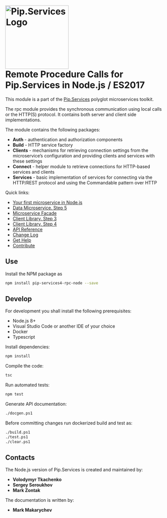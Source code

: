 # <img src="https://uploads-ssl.webflow.com/5ea5d3315186cf5ec60c3ee4/5edf1c94ce4c859f2b188094_logo.svg" alt="Pip.Services Logo" width="200"> <br/> Remote Procedure Calls for Pip.Services in Node.js / ES2017

This module is a part of the [Pip.Services](http://pipservices.org) polyglot microservices toolkit.

The rpc module provides the synchronous communication using local calls or the HTTP(S) protocol. It contains both server and client side implementations.

The module contains the following packages:
- **Auth** - authentication and authorization components
- **Build** - HTTP service factory
- **Clients** - mechanisms for retrieving connection settings from the microservice’s configuration and providing clients and services with these settings
- **Connect** - helper module to retrieve connections for HTTP-based services and clients
- **Services** - basic implementation of services for connecting via the HTTP/REST protocol and using the Commandable pattern over HTTP

<a name="links"></a> Quick links:

* [Your first microservice in Node.js](http://docs.pipservices.org/toolkit/getting_started/your_first_microservice/) 
* [Data Microservice. Step 5](http://docs.pipservices.org/toolkit/tutorials/data_microservice/step5/)
* [Microservice Facade](http://docs.pipservices.org/toolkit/tutorials/microservice_facade/) 
* [Client Library. Step 3](http://docs.pipservices.org/toolkit/tutorials/client_library/step2/)
* [Client Library. Step 4](http://docs.pipservices.org/toolkit/tutorials/client_library/step3/)
* [API Reference](https://pip-services4-node.github.io/pip-services4-rpc-node/globals.html)
* [Change Log](CHANGELOG.md)
* [Get Help](http://docs.pipservices.org/get_help/)
* [Contribute](http://docs.pipservices.org/contribute/)


## Use

Install the NPM package as
```bash
npm install pip-services4-rpc-node --save
```

## Develop

For development you shall install the following prerequisites:
* Node.js 8+
* Visual Studio Code or another IDE of your choice
* Docker
* Typescript

Install dependencies:
```bash
npm install
```

Compile the code:
```bash
tsc
```

Run automated tests:
```bash
npm test
```

Generate API documentation:
```bash
./docgen.ps1
```

Before committing changes run dockerized build and test as:
```bash
./build.ps1
./test.ps1
./clear.ps1
```

## Contacts

The Node.js version of Pip.Services is created and maintained by:
- **Volodymyr Tkachenko**
- **Sergey Seroukhov**
- **Mark Zontak**

The documentation is written by:
- **Mark Makarychev**
